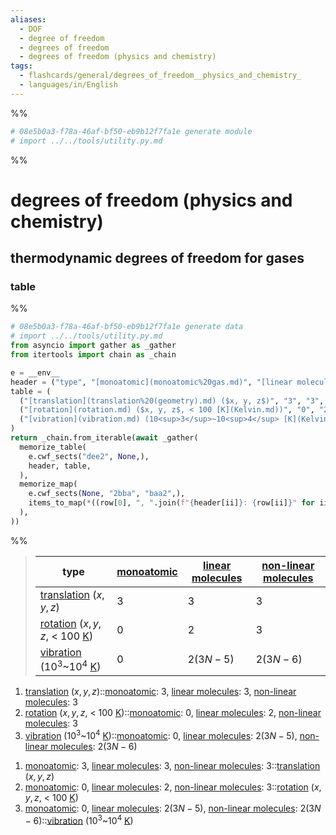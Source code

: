 ```yaml
---
aliases:
  - DOF
  - degree of freedom
  - degrees of freedom
  - degrees of freedom (physics and chemistry)
tags:
  - flashcards/general/degrees_of_freedom__physics_and_chemistry_
  - languages/in/English
---
```


%%
```Python
# 08e5b0a3-f78a-46af-bf50-eb9b12f7fa1e generate module
# import ../../tools/utility.py.md
```
%%

# degrees of freedom (physics and chemistry)

## thermodynamic degrees of freedom for gases

### table

%%
```Python
# 08e5b0a3-f78a-46af-bf50-eb9b12f7fa1e generate data
# import ../../tools/utility.py.md
from asyncio import gather as _gather
from itertools import chain as _chain

e = __env__
header = ("type", "[monoatomic](monoatomic%20gas.md)", "[linear molecules](linear%20molecular%20geometry.md)", "[non-linear molecules](molecular%20geometry.md)",)
table = (
  ("[translation](translation%20(geometry).md) ($x, y, z$)", "3", "3", "3",),
  ("[rotation](rotation.md) ($x, y, z$, < 100 [K](Kelvin.md))", "0", "2", "3",),
  ("[vibration](vibration.md) (10<sup>3</sup>~10<sup>4</sup> [K](Kelvin.md))", "0", "$2(3N - 5)$", "$2(3N - 6)$",),
)
return _chain.from_iterable(await _gather(
  memorize_table(
    e.cwf_sects("dee2", None,),
    header, table,
  ),
  memorize_map(
    e.cwf_sects(None, "2bba", "baa2",),
    items_to_map(*((row[0], ", ".join(f"{header[ii]}: {row[ii]}" for ii in range(1, 4)),) for row in table)),
  ),
))
```
%%

<!--08e5b0a3-f78a-46af-bf50-eb9b12f7fa1e generate section="dee2"--><!-- The following content is generated at 2023-12-17T18:44:27.093167+08:00. Any edits will be overridden! -->

> | type | [monoatomic](monoatomic%20gas.md) | [linear molecules](linear%20molecular%20geometry.md) | [non-linear molecules](molecular%20geometry.md) |
> |-|-|-|-|
> | [translation](translation%20(geometry).md) ($x, y, z$) | 3 | 3 | 3 |
> | [rotation](rotation.md) ($x, y, z$, < 100 [K](Kelvin.md)) | 0 | 2 | 3 |
> | [vibration](vibration.md) (10<sup>3</sup>~10<sup>4</sup> [K](Kelvin.md)) | 0 | $2(3N - 5)$ | $2(3N - 6)$ |

<!--/08e5b0a3-f78a-46af-bf50-eb9b12f7fa1e-->

<!--08e5b0a3-f78a-46af-bf50-eb9b12f7fa1e generate section="2bba"--><!-- The following content is generated at 2023-12-17T18:44:27.039680+08:00. Any edits will be overridden! -->

1. [translation](translation%20(geometry).md) ($x, y, z$)::[monoatomic](monoatomic%20gas.md): 3, [linear molecules](linear%20molecular%20geometry.md): 3, [non-linear molecules](molecular%20geometry.md): 3 <!--SR:!2024-01-06,16,290-->
2. [rotation](rotation.md) ($x, y, z$, < 100 [K](Kelvin.md))::[monoatomic](monoatomic%20gas.md): 0, [linear molecules](linear%20molecular%20geometry.md): 2, [non-linear molecules](molecular%20geometry.md): 3 <!--SR:!2024-01-03,13,290-->
3. [vibration](vibration.md) (10<sup>3</sup>~10<sup>4</sup> [K](Kelvin.md))::[monoatomic](monoatomic%20gas.md): 0, [linear molecules](linear%20molecular%20geometry.md): $2(3N - 5)$, [non-linear molecules](molecular%20geometry.md): $2(3N - 6)$ <!--SR:!2024-01-14,19,270-->

<!--/08e5b0a3-f78a-46af-bf50-eb9b12f7fa1e-->

<!--08e5b0a3-f78a-46af-bf50-eb9b12f7fa1e generate section="baa2"--><!-- The following content is generated at 2023-12-17T18:44:27.009934+08:00. Any edits will be overridden! -->

1. [monoatomic](monoatomic%20gas.md): 3, [linear molecules](linear%20molecular%20geometry.md): 3, [non-linear molecules](molecular%20geometry.md): 3::[translation](translation%20(geometry).md) ($x, y, z$) <!--SR:!2024-01-04,14,290-->
2. [monoatomic](monoatomic%20gas.md): 0, [linear molecules](linear%20molecular%20geometry.md): 2, [non-linear molecules](molecular%20geometry.md): 3::[rotation](rotation.md) ($x, y, z$, < 100 [K](Kelvin.md)) <!--SR:!2024-01-07,17,290-->
3. [monoatomic](monoatomic%20gas.md): 0, [linear molecules](linear%20molecular%20geometry.md): $2(3N - 5)$, [non-linear molecules](molecular%20geometry.md): $2(3N - 6)$::[vibration](vibration.md) (10<sup>3</sup>~10<sup>4</sup> [K](Kelvin.md)) <!--SR:!2024-01-22,26,270-->

<!--/08e5b0a3-f78a-46af-bf50-eb9b12f7fa1e-->
